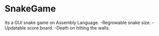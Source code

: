 # SnakeGame
Its a GUI snake game on Assembly Language.
-Regrowable snake size.
-Updatable score board.
-Death on hitting the walls.
